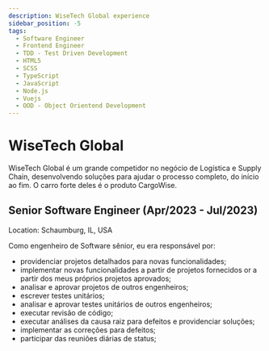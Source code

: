 ```yaml
---
description: WiseTech Global experience
sidebar_position: -5
tags:
  - Software Engineer
  - Frontend Engineer
  - TDD - Test Driven Development
  - HTML5
  - SCSS
  - TypeScript
  - JavaScript
  - Node.js
  - Vuejs
  - OOD - Object Orientend Development
---
```


# WiseTech Global

WiseTech Global é um grande competidor no negócio de Logística e Supply Chain, desenvolvendo soluções para ajudar o processo completo, do início ao fim.
O carro forte deles é o produto CargoWise.

## Senior Software Engineer (Apr/2023 - Jul/2023)

Location: Schaumburg, IL, USA

Como engenheiro de Software sênior, eu era responsável por:

- providenciar projetos detalhados para novas funcionalidades;
- implementar novas funcionalidades a partir de projetos fornecidos or a partir dos meus próprios projetos aprovados;
- analisar e aprovar projetos de outros engenheiros;
- escrever testes unitários;
- analisar e aprovar testes unitários de outros engenheiros;
- executar revisão de código;
- executar análises da causa raiz para defeitos e providenciar soluções;
- implementar as correções para defeitos;
- participar das reuniões diárias de status;
